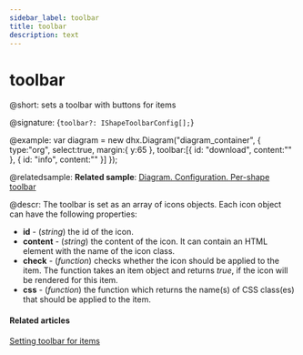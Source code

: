 ```yaml
---
sidebar_label: toolbar
title: toolbar
description: text
---
```


# toolbar

@short: sets a toolbar with buttons for items

@signature: {`toolbar?: IShapeToolbarConfig[];`}

@example:
var diagram = new dhx.Diagram("diagram_container", { 
	type:"org", 
	select:true,
	margin:{
    	y:65
    },
    toolbar:[{
        id: "download",
        content:"<i class='dxi dxi-download'></i>"
    },
    {
        id: "info",
        content:"<i class='dxi dxi-information-outline'></i>"
    }]
});

@relatedsample:
**Related sample**: [Diagram. Configuration. Per-shape toolbar](https://snippet.dhtmlx.com/4if395hd)

@descr:
The toolbar is set as an array of icons objects. Each icon object can have the following properties:

- **id** - (*string*) the id of the icon.
- **content** - (*string*) the content of the icon. It can contain an HTML element with the name of the icon class. 
- **check** - (*function*) checks whether the icon should be applied to the item. The function takes an item object and returns *true*, if the icon will be rendered for this item.
- **css** - (*function*) the function which returns the name(s) of CSS class(es) that should be applied to the item.

#### Related articles

[Setting toolbar for items](../../../guides/diagram/configuration/#setting-toolbar-for-items)
